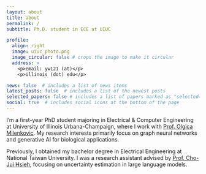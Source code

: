 ```yaml
---
layout: about
title: about
permalink: /
subtitle: Ph.D. student in ECE at UIUC

profile:
  align: right
  image: uiuc_photo.png
  image_circular: false # crops the image to make it circular
  address: >
    <p>email: yw121 (at)</p>
    <p>illinois (dot) edu</p>

news: false  # includes a list of news items
latest_posts: false  # includes a list of the newest posts
selected_papers: false # includes a list of papers marked as "selected={true}"
social: true  # includes social icons at the bottom of the page
---
```


I’m a first-year PhD student majoring in Electrical & Computer Engineering at University of Illinois Urbana-Champaign, where I work with [Prof. Olgica Milenkovic](https://publish.illinois.edu/milenkovic/).
My research interests primarily focus on graph neural networks and generative AI for biological applications.

Previously, I obtained my bachelor degree in Electrical Engineering at National Taiwan University.
I was a research assistant advised by [Prof. Cho-Jui Hsieh](http://web.cs.ucla.edu/~chohsieh/index.html), focusing on uncertainty estimation in large language models.

<!-- Prior to this, I worked with [Prof. Chaun-Ju Wang](http://cfda.csie.org/) and [Prof. Che Lin](https://www.idssp.ee.ntu.edu.tw/) focusing on knowledge graph completion and heterogeneous graph neural networks. I have also spent time at the CMoney AI team developing explainable recommendation systems. -->

<!-- In addition to research, I am deeply fascinated by entrepreneurship. During my junior year, I was privileged to participate in the [NTU Creativity and Entrepreneurship Program](https://cep.ntu.edu.tw/), which ignited a profound inspiration within me. As part of my journey, I also attended the prestigious [Stanford ASES Summit](https://ases.stanford.edu/) in April 2023 where I met aspiring student entrepreneurs from around the world and Stanford University. -->
